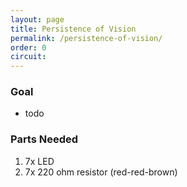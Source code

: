 ```yaml
---
layout: page
title: Persistence of Vision
permalink: /persistence-of-vision/
order: 0
circuit: 
---
```


### Goal

* todo

### Parts Needed

1. 7x LED
1. 7x 220 ohm resistor (red-red-brown)

